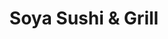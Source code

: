 ---
layout: place
title: "Soya Sushi & Grill"
permalink: /minnesota/chanhassen/soya-sushi-grill.html
stateAbbr: MN
stateName: Minnesota
cityName: Chanhassen
seo:
  name: "Soya Sushi & Grill"
  type: Restaurant
  links: http://www.soyamn.com/
description: "Sushi, grilled fare, bento boxes & a few mixed Asian eats, served in a trendy strip-mall setting. Soya Sushi & Grill serves delicious sushi in Chanhassen, Minnesota. Try fresh Japanese dishes for a great dining experience. Available for takeout, delivery, lunch, and dinner."
place_id: ChIJm-b0G5sb9ocR719Z2CxYM8M
photos:
  - name: >-
      places/ChIJm-b0G5sb9ocR719Z2CxYM8M/photos/AeeoHcLg2z_PgMpjYkFGcCXkRmDCjF36GjLKaZu7rrfyhuyiwZjwBVdjx6rKdO0uoXxT0usLWvzXrlcjDteNiEqkZIuV0nW4AVzLuGXPIjLiF7VIh3Ac6QHeWn-aYnhKlhvtXoOsNbv7lI_2ZPjPY2iq1ORxV7_o8fmb1GazIyDmQ-EDPnxCS6eLiYEmh_mn2qQlphI9ctIcdDURiPXXivFQnnDmjQ7-V27trQItcTmsqRcsdWu2DpGlHmoFcUj-clAydDmUxHreyVcmHMwo5WYW84-hUYSIKVj0Td7t8mUldtUbjGlyhnzSiIBetj85Pw43qmfUW99zFepTCgoGTNq4RqaXIgfPaTeUlSpAXPE3uzichJ9btQnVxMexwO1ZMOT5ZReeUgAPJzCtKeESHTC8KCF3hnI6micAfaBm1uCd-OVcnA
    widthPx: 4000
    heightPx: 1848
    authorAttributions:
      - displayName: The K Green Show
        uri: https://maps.google.com/maps/contrib/116741981216395086429
        photoUri: >-
          https://lh3.googleusercontent.com/a/ACg8ocLfyCzdrCktymGHA1zLEBm9bZz-V_ix-Bu7oRi4pkxqJZuQbg=s100-p-k-no-mo
    flagContentUri: >-
      https://www.google.com/local/imagery/report/?cb_client=maps_api_places.places_api&image_key=!1e10!2sCIHM0ogKEICAgIDryPWudQ&hl=en-US
    googleMapsUri: >-
      https://www.google.com/maps/place//data=!3m4!1e2!3m2!1sCIHM0ogKEICAgIDryPWudQ!2e10!4m2!3m1!1s0x87f61b9b1bf4e69b:0xc333582cd8595fef
  - name: >-
      places/ChIJm-b0G5sb9ocR719Z2CxYM8M/photos/AeeoHcK0WGbBk4T8mq3JCJuvu7XGDYRk3A0X2kKIxmdyZqZVOZ_y0OelmpQ7i4g9LKzmUnrktis_f6rwIbtc82WKKl4j5VttJ5KM3GJlICrDUffG_49bY4tQDpD1M3Xe2K8p5fRG-CbefIWmEIxsl7QeOma95dvWvWXAUgQxyEmopkvv-vsHUw5PdVBC4lNRzasEGGCGZRR12Klg1kCJmcRXRdrMsxBMW0o2RVL1dMsZhOysRu6qHPDaa8IYN7gtdStbiY5p9Ku-pPuQCCGbnPUZHv6K27ZgZ9kv8tuoaEbKgB0iFcExFC1Bl9Aotx0Mp9y7202d1LDyq_wRWrWbJrIfWf25ygUq_QiDBjZaCdKxdsqJ6qUr6uWox9YyAzCs_laFumU5ZiVZ82keHNqh5WOVXRvjr_fBWC7v2BTqfC68J_Sir6nI
    widthPx: 4032
    heightPx: 1960
    authorAttributions:
      - displayName: Liza Borodina
        uri: https://maps.google.com/maps/contrib/112298430238213576079
        photoUri: >-
          https://lh3.googleusercontent.com/a-/ALV-UjX1xiZ6pKmKLydNq4XCAi2jsc5ib8fF-KX0QR2j4aFSyFmuSiGcYQ=s100-p-k-no-mo
    flagContentUri: >-
      https://www.google.com/local/imagery/report/?cb_client=maps_api_places.places_api&image_key=!1e10!2sCIHM0ogKEICAgICEvLCkwQE&hl=en-US
    googleMapsUri: >-
      https://www.google.com/maps/place//data=!3m4!1e2!3m2!1sCIHM0ogKEICAgICEvLCkwQE!2e10!4m2!3m1!1s0x87f61b9b1bf4e69b:0xc333582cd8595fef
  - name: >-
      places/ChIJm-b0G5sb9ocR719Z2CxYM8M/photos/AeeoHcINzqsNU7WDhznnst4XOFOe1VBq0DFKY6OAJMiIJuDaq26e7HsnvamtsgmGR_6lzmR721yyONUKoRROQhRVtdMincplUat2nT-o4COB8K1CloNkf3j0ufUMy_fGzz-h5nkSJdcKrbjO_hmbyUtax8Yqpfv6doAQZQWfWUKdelvwv0sWT3sFdSJbvJ1gmbGKS45DYuVyqh6AIqHDY5ofe_o78nM7PVem6Z9hrChSPDRP9wmIgECPY6vk9pQfhihrLXDstnSEIcu4i0Kb8vVsgwiven4amPDmmm6rcWe-VidLgQ
    widthPx: 612
    heightPx: 792
    authorAttributions:
      - displayName: Soya Sushi & Grill
        uri: https://maps.google.com/maps/contrib/101727983652697163212
        photoUri: >-
          https://lh3.googleusercontent.com/a/ACg8ocJYI3rcnQDny_aUB4UcdIvQgf0v6VXa_zstqFOwUMpjQbxSvew=s100-p-k-no-mo
    flagContentUri: >-
      https://www.google.com/local/imagery/report/?cb_client=maps_api_places.places_api&image_key=!1e10!2sAF1QipPlyTqnxKPNUKzc6LNAyCk3IVgwFOlSa_tTPONm&hl=en-US
    googleMapsUri: >-
      https://www.google.com/maps/place//data=!3m4!1e2!3m2!1sAF1QipPlyTqnxKPNUKzc6LNAyCk3IVgwFOlSa_tTPONm!2e10!4m2!3m1!1s0x87f61b9b1bf4e69b:0xc333582cd8595fef
  - name: >-
      places/ChIJm-b0G5sb9ocR719Z2CxYM8M/photos/AeeoHcKavaEPA_qrIURguSx96akgLXUVZCRPq-IBupMSaAzqz4EhCz-2bM0dZf4hXbH2NiApObO0kLevmSDL8EP9ez6ajapnlq738xKvXhbMgdzVX17dU6-NXLCRBIPOrMch34qUy2mQtHr6zDPgvXguVUbneea6UJ015XnvU_fKiTeW7LCEMXpWDHPPJ7Q0aVdAJUj-HpMx97oWBEUaHlbNw5Z3LKZ306jRV8_wQrvYDn-Vl0M2Brm1rSydxqAXXeLMhQ3ay18VNPbQfQJyW7zSLKPta8dKUfzvdz1hk02e2JowxYP-JPuaY05JVlbjVk4OmZLAfxZYTk9v08loJ99ncSyJDomJY-GBOKD1oIZ7HI_uw7Ygu8evZNFaIEY9609fZWCIYKPFC9D_5t0VCOWxrBI8tfdeHS-3U8J3j0zWuweS-MN2
    widthPx: 2160
    heightPx: 1620
    authorAttributions:
      - displayName: Aidan Carver
        uri: https://maps.google.com/maps/contrib/115138639845168380724
        photoUri: >-
          https://lh3.googleusercontent.com/a/ACg8ocKcv4DWhqPl8V18T3qATMG7S_xakKjQ68dAU4ID5ZBHbcNiWQ=s100-p-k-no-mo
    flagContentUri: >-
      https://www.google.com/local/imagery/report/?cb_client=maps_api_places.places_api&image_key=!1e10!2sCIHM0ogKEICAgICnp_GO6AE&hl=en-US
    googleMapsUri: >-
      https://www.google.com/maps/place//data=!3m4!1e2!3m2!1sCIHM0ogKEICAgICnp_GO6AE!2e10!4m2!3m1!1s0x87f61b9b1bf4e69b:0xc333582cd8595fef
  - name: >-
      places/ChIJm-b0G5sb9ocR719Z2CxYM8M/photos/AeeoHcJ0uPvbOY1QYUp0bOEJkTN5MxXhSNS4zV7TTXYbNP4VLbwnZVHGSdAIiC564QJAkMuQtMdMxqLON6nhmuLLr4t0X6lpWy4-SGkt8YgI1INxjiSv2X-k4xLyIN-JNNxZHpGAaBgC8uRFMi-Xf8o1amcI-yCrMaMBNTwW4XZeEDK23xjQa7vwfxYtchzM40pK-_IZ68sKwNMkvC8oMMLRpMHAHwZhDW16uta4Kz9M0-YGhtnbc1j6K_4PFeY9NNL5IowZrwsH2HBbHJMCBek9nQgENk62y3mi7zkcRFBV7JVY1iGU-QKsm6SKOuT6DXhhSfqo8bwKHeycG3zC7d3-QI8QQUUtDPS2o7rjUiWVBW2Kqd-YUN1ZDf6sxC_jr58HfHcNEcZQyvL_u9IeQ6gCVWUka1mE9NxPTV3t0VFapln79w
    widthPx: 4032
    heightPx: 2707
    authorAttributions:
      - displayName: Lady Jane (Ms. Baggins)
        uri: https://maps.google.com/maps/contrib/115764173933698261082
        photoUri: >-
          https://lh3.googleusercontent.com/a/ACg8ocIBUSGko6z8HeiOw-UpRLDuBH7O40exovUozldd6C3zKTaLvq8b=s100-p-k-no-mo
    flagContentUri: >-
      https://www.google.com/local/imagery/report/?cb_client=maps_api_places.places_api&image_key=!1e10!2sCIHM0ogKEICAgIDP7ZPEAQ&hl=en-US
    googleMapsUri: >-
      https://www.google.com/maps/place//data=!3m4!1e2!3m2!1sCIHM0ogKEICAgIDP7ZPEAQ!2e10!4m2!3m1!1s0x87f61b9b1bf4e69b:0xc333582cd8595fef
  - name: >-
      places/ChIJm-b0G5sb9ocR719Z2CxYM8M/photos/AeeoHcLolAaOdWWrBcWY0-RRW-PQXptRw1gY14MpvidKAMqiwfAVWLfQrm4TxHiG-w8tf99svEm7gGCGUb1set8Ek_S12nak97pBt6gIdJpbYQl1RHr0e8_NwWihYJMfboVWzcC7RNavH4hCR2nUb-Yxt5QnnrKcof9Xbx1G6QAKeFn7YlxsC6r1ZZVAdSQ-aXnmovZ-3wTJvGJ4VsCN4HTC8JJM4ktFBV99pbHdwE3xZtegToNtObq8SVXC6HJKA2GlMsDu6dE3kzkyELxBDdm4Uqx8qMFWVwEJeF8Oq7TtAAjGqqOSq_qsfrZssi0BE2GfoeUdikTB-5iVjVDpmk4ZOE7NhAZQl6PhCLejTuQ2nD-teC9c5vgNtMfp0gqxSyL5hLe-KV17sAdLnbQXQY5XpwBGIZdMjsv1U5PhG2djlwrm6Q
    widthPx: 1596
    heightPx: 865
    authorAttributions:
      - displayName: Pete Mitchell
        uri: https://maps.google.com/maps/contrib/114407711732430508593
        photoUri: >-
          https://lh3.googleusercontent.com/a-/ALV-UjXPvaMaO_JQEOKCCofFA-5M-_CU2ZR3qNAkQMsOtAAHYInxUMg=s100-p-k-no-mo
    flagContentUri: >-
      https://www.google.com/local/imagery/report/?cb_client=maps_api_places.places_api&image_key=!1e10!2sCIHM0ogKEICAgIDp7ZG0Jg&hl=en-US
    googleMapsUri: >-
      https://www.google.com/maps/place//data=!3m4!1e2!3m2!1sCIHM0ogKEICAgIDp7ZG0Jg!2e10!4m2!3m1!1s0x87f61b9b1bf4e69b:0xc333582cd8595fef
  - name: >-
      places/ChIJm-b0G5sb9ocR719Z2CxYM8M/photos/AeeoHcIhlLJS5JUHOosWKMTgixdvJnIQL-SQFkRJeaHBUdNe4zbEEt_4JxqXvaDIBlGQFkhYqfL6YHWvhcb-CBvnowYSlpFqubgC8d30iz6fSCx2ckxzyUENKVqqTBzR92fpCD1eP2BGeMZv9SQoRYSdalC6WuDd0RxH2tVBD2CSsSlf-9GP_mcc85TkNCcS6btnY-yOqPn6WqNLtGEknVUc13lwRlrteT0yt4VT07rc1nYsa1TFwpqYrc9nUsKIOV0SRVVwuzTZWIx08lji2FuJE_ZwlkE-krSCiX2TF-sfeudnhFwHwTFyYJ1g72rF3o_xOg7LagzOnc53_1vcEcJxY_P0YEMFggyVNQrL_LpOnShWX42s4ZqZ2b61M5HKsi-uUwLpD0d_8WNdmOyRKalL9xF2dkc7DqzgVG1uE7t18LtHHg
    widthPx: 2992
    heightPx: 2992
    authorAttributions:
      - displayName: The K Green Show
        uri: https://maps.google.com/maps/contrib/116741981216395086429
        photoUri: >-
          https://lh3.googleusercontent.com/a/ACg8ocLfyCzdrCktymGHA1zLEBm9bZz-V_ix-Bu7oRi4pkxqJZuQbg=s100-p-k-no-mo
    flagContentUri: >-
      https://www.google.com/local/imagery/report/?cb_client=maps_api_places.places_api&image_key=!1e10!2sCIHM0ogKEICAgIDryPWuVQ&hl=en-US
    googleMapsUri: >-
      https://www.google.com/maps/place//data=!3m4!1e2!3m2!1sCIHM0ogKEICAgIDryPWuVQ!2e10!4m2!3m1!1s0x87f61b9b1bf4e69b:0xc333582cd8595fef
  - name: >-
      places/ChIJm-b0G5sb9ocR719Z2CxYM8M/photos/AeeoHcK9C33YFmrGPSwwhaRRKpxpxAJK46O3bQJ6j0gN5YyJ22ux8pap_lK7G6ZHkIcBvzOGXTm-O8Arwel70J-IzLyAadhfc9eeF-HzWkO237lik-1cxDrAcGpOpNbc3A5iBTssKB_fot9B84ypWBtsrCq8Z9YISyF0JEMCv1c0r3NWcOfmjGEEidCrdrJtdwV2DCGX1PI0pt8nNtvyv8snJqt2wcDFAzGRVGfoJz6MEq7FWga3b3sWNXKW9fosTKMPknoOsOCN2L-uxuiR43pwEVERz2bhBrPNOvYipFFQgS8iXqsnXZ_7qwttV2a-8qA_0qndMV20r5KC5fiJi0b_Cj5DwCpUyuzpiKur80SlMnXl6wMGw7W2bpsruVAnLMJ3Fyq2IwVe1092l5onUOAV_XgrKRx749-P1u8rORlGlJccyw
    widthPx: 4048
    heightPx: 3036
    authorAttributions:
      - displayName: Paul Paulson
        uri: https://maps.google.com/maps/contrib/100415276820799323403
        photoUri: >-
          https://lh3.googleusercontent.com/a-/ALV-UjVyzXVVvDwaHPsQjTZk7NzZP4wT_fUCOgu8wq1uu_i8b-D1jerj=s100-p-k-no-mo
    flagContentUri: >-
      https://www.google.com/local/imagery/report/?cb_client=maps_api_places.places_api&image_key=!1e10!2sCIHM0ogKEICAgIC477WmNg&hl=en-US
    googleMapsUri: >-
      https://www.google.com/maps/place//data=!3m4!1e2!3m2!1sCIHM0ogKEICAgIC477WmNg!2e10!4m2!3m1!1s0x87f61b9b1bf4e69b:0xc333582cd8595fef
  - name: >-
      places/ChIJm-b0G5sb9ocR719Z2CxYM8M/photos/AeeoHcLU9aQt6w_goxcZWU_KdxCYW2TzSOPBmEwKUnNHYeEwCxodWIFZ_lol7UkGWQGQz09VuIf_PnhKu1QjhS0zJynv-HMgS0VpbPEBH5XjQ4vDinmJIyhgiMgFJblKWtfVyJi887IHWAHJRglkrUVWsK8ZpUehe5AePGY8xikU2SaqhJOEH20ai31RtJ1Xieau6waCcv0DTcXYSZmDB_kBpetwkHnvGJ94bQXEVDJdFvS3s83pEdyZr8xDRejeiFEwPtgEkIDEtO2RvvBSP-XVri7ZmfavYN96Uxpc5O6d88sIAlI33DfR_FU9iy73JxoUpHftEmXxbLh_BZ0NvuFaYzlHmQ3rxqx5QmbITXR-RyGkrDUQQk7V7c-JUBt9HTq2klgJsRnSHxeeqzVBImx0InqC00-N4D3pkp67D0FUPmW53r2V
    widthPx: 3024
    heightPx: 4032
    authorAttributions:
      - displayName: Lady Jane (Ms. Baggins)
        uri: https://maps.google.com/maps/contrib/115764173933698261082
        photoUri: >-
          https://lh3.googleusercontent.com/a/ACg8ocIBUSGko6z8HeiOw-UpRLDuBH7O40exovUozldd6C3zKTaLvq8b=s100-p-k-no-mo
    flagContentUri: >-
      https://www.google.com/local/imagery/report/?cb_client=maps_api_places.places_api&image_key=!1e10!2sCIHM0ogKEICAgICN3v2glwE&hl=en-US
    googleMapsUri: >-
      https://www.google.com/maps/place//data=!3m4!1e2!3m2!1sCIHM0ogKEICAgICN3v2glwE!2e10!4m2!3m1!1s0x87f61b9b1bf4e69b:0xc333582cd8595fef
  - name: >-
      places/ChIJm-b0G5sb9ocR719Z2CxYM8M/photos/AeeoHcIePqF7SrmT4TxSRsGUcvT3poo8Ts5qFsk1RZvAcWB22ev5brtB11FhbbzpvR0M_zDsSzRH7OngB6NBOMkHkXzsGs07Ngsu7U8FrztdxLlyENRsG2eePUbYIkx0S7gUUkujqOgFR2PMwq4COsNwIujvLPo4XWg1-o6S7KP3kVb-fCEASuLnJe5SPtbfGKzvXt3IHQGODZ42v1Ed8sKaSd2z4PK6KgzK6xS8aNJoo9cjMRXlD6tdJGjgHnHtyfWBDolUKNEKbLQXXF1Wgn7ISVltyPyYkxR7N1TJ3P_eakTqi806AQPSJpLB8LBgeeqpsrQgvOmtFxlcAGz166AHnY8jkhqW4WI1_AF13cljYK9aODvBYRIWc_5O61l0WZ9a5bvA3jr-e8SDcAQJOKCq_osQ3ctmLrYF-v6wv9XmIIrccBE
    widthPx: 4032
    heightPx: 3024
    authorAttributions:
      - displayName: Michael Larson
        uri: https://maps.google.com/maps/contrib/115712147105218083436
        photoUri: >-
          https://lh3.googleusercontent.com/a/ACg8ocKI0ASRfYiLUu2QDwh7CoaBFyFER6UgpHx9Xp-nT841DV8PJg=s100-p-k-no-mo
    flagContentUri: >-
      https://www.google.com/local/imagery/report/?cb_client=maps_api_places.places_api&image_key=!1e10!2sCIHM0ogKEICAgIDuzrOJnwE&hl=en-US
    googleMapsUri: >-
      https://www.google.com/maps/place//data=!3m4!1e2!3m2!1sCIHM0ogKEICAgIDuzrOJnwE!2e10!4m2!3m1!1s0x87f61b9b1bf4e69b:0xc333582cd8595fef
address: '530 W 79th St #120, Chanhassen, MN 55317, USA'
street: '530 W 79th St #120'
city: Chanhassen
state: MN
zip: '55317'
country: USA
neighborhood: null
latitude: '44.859907'
longitude: '-93.533317'
accessibility_options:
  wheelchairAccessibleParking: true
  wheelchairAccessibleEntrance: true
  wheelchairAccessibleRestroom: true
  wheelchairAccessibleSeating: true
business_status: OPERATIONAL
name: Soya Sushi & Grill
google_maps_links:
  directionsUri: >-
    https://www.google.com/maps/dir//''/data=!4m7!4m6!1m1!4e2!1m2!1m1!1s0x87f61b9b1bf4e69b:0xc333582cd8595fef!3e0
  placeUri: https://maps.google.com/?cid=14065683010839732207
  writeAReviewUri: >-
    https://www.google.com/maps/place//data=!4m3!3m2!1s0x87f61b9b1bf4e69b:0xc333582cd8595fef!12e1
  reviewsUri: >-
    https://www.google.com/maps/place//data=!4m4!3m3!1s0x87f61b9b1bf4e69b:0xc333582cd8595fef!9m1!1b1
  photosUri: >-
    https://www.google.com/maps/place//data=!4m3!3m2!1s0x87f61b9b1bf4e69b:0xc333582cd8595fef!10e5
primary_type: Sushi Restaurant
opening_hours:
  regular: null
  current: null
secondary_opening_hours:
  regular:
    weekdayDescriptions: null
    type: null
  current:
    weekdayDescriptions: null
    type: null
phone: (952) 937-9117
price_level: PRICE_LEVEL_MODERATE
price_range: $20 &ndash; $30
rating: '4.5'
rating_count: 318
website: http://www.soyamn.com/
reviews:
  - name: >-
      places/ChIJm-b0G5sb9ocR719Z2CxYM8M/reviews/ChdDSUhNMG9nS0VJQ0FnTURncDhiMHlnRRAB
    relativePublishTimeDescription: a month ago
    rating: 5
    text:
      text: >-
        We didn't have a wait, food was delicious! We had a crunchy roll & a
        Rock&Roll roll. The cheese rangoons were a great start!
      languageCode: en
    originalText:
      text: >-
        We didn't have a wait, food was delicious! We had a crunchy roll & a
        Rock&Roll roll. The cheese rangoons were a great start!
      languageCode: en
    authorAttribution:
      displayName: LeAnn Miller
      uri: https://www.google.com/maps/contrib/104500307666138636690/reviews
      photoUri: >-
        https://lh3.googleusercontent.com/a-/ALV-UjU5OxOvFqc0U-1Ov3_kgxgl1U9Quab93bgq6lLj2jAAwfib5IOX=s128-c0x00000000-cc-rp-mo-ba2
    publishTime: '2025-02-28T02:23:27.297765Z'
    flagContentUri: >-
      https://www.google.com/local/review/rap/report?postId=ChdDSUhNMG9nS0VJQ0FnTURncDhiMHlnRRAB&d=17924085&t=1
    googleMapsUri: >-
      https://www.google.com/maps/reviews/data=!4m6!14m5!1m4!2m3!1sChdDSUhNMG9nS0VJQ0FnTURncDhiMHlnRRAB!2m1!1s0x87f61b9b1bf4e69b:0xc333582cd8595fef
  - name: >-
      places/ChIJm-b0G5sb9ocR719Z2CxYM8M/reviews/ChZDSUhNMG9nS0VJQ0FnTUNRajZ5UU5nEAE
    relativePublishTimeDescription: a month ago
    rating: 5
    text:
      text: >-
        I loved all the sushi here. Atmosphere was so chill and food was
        amazing!!!!
      languageCode: en
    originalText:
      text: >-
        I loved all the sushi here. Atmosphere was so chill and food was
        amazing!!!!
      languageCode: en
    authorAttribution:
      displayName: Augustus Huseby
      uri: https://www.google.com/maps/contrib/117194191673594577860/reviews
      photoUri: >-
        https://lh3.googleusercontent.com/a/ACg8ocLzxJiOQ2oJcob9T_NC7C3dB8Q_oVJtaiiPxchQcP0eStTwDQ=s128-c0x00000000-cc-rp-mo-ba4
    publishTime: '2025-03-08T01:13:29.073222Z'
    flagContentUri: >-
      https://www.google.com/local/review/rap/report?postId=ChZDSUhNMG9nS0VJQ0FnTUNRajZ5UU5nEAE&d=17924085&t=1
    googleMapsUri: >-
      https://www.google.com/maps/reviews/data=!4m6!14m5!1m4!2m3!1sChZDSUhNMG9nS0VJQ0FnTUNRajZ5UU5nEAE!2m1!1s0x87f61b9b1bf4e69b:0xc333582cd8595fef
  - name: >-
      places/ChIJm-b0G5sb9ocR719Z2CxYM8M/reviews/ChZDSUhNMG9nS0VJQ0FnSUQxcjRXa0R3EAE
    relativePublishTimeDescription: a year ago
    rating: 5
    text:
      text: >-
        Amazing sushi and good prices too. I went for lunch special and it was
        very high quality. Service was amazing and fast. They even gave a free
        dessert because it was my brother’s birthday. I can't wait to come back!
      languageCode: en
    originalText:
      text: >-
        Amazing sushi and good prices too. I went for lunch special and it was
        very high quality. Service was amazing and fast. They even gave a free
        dessert because it was my brother’s birthday. I can't wait to come back!
      languageCode: en
    authorAttribution:
      displayName: Jessica Chao
      uri: https://www.google.com/maps/contrib/112050210231872624679/reviews
      photoUri: >-
        https://lh3.googleusercontent.com/a/ACg8ocI1pcMEt5pm4eMiLJ8oXESrwqd5TOmxpYKVyZnXh73P4gcjLQ=s128-c0x00000000-cc-rp-mo
    publishTime: '2024-01-10T20:27:16.209081Z'
    flagContentUri: >-
      https://www.google.com/local/review/rap/report?postId=ChZDSUhNMG9nS0VJQ0FnSUQxcjRXa0R3EAE&d=17924085&t=1
    googleMapsUri: >-
      https://www.google.com/maps/reviews/data=!4m6!14m5!1m4!2m3!1sChZDSUhNMG9nS0VJQ0FnSUQxcjRXa0R3EAE!2m1!1s0x87f61b9b1bf4e69b:0xc333582cd8595fef
  - name: >-
      places/ChIJm-b0G5sb9ocR719Z2CxYM8M/reviews/ChdDSUhNMG9nS0VJQ0FnSURyeVBXdXBRRRAB
    relativePublishTimeDescription: 9 months ago
    rating: 4
    text:
      text: >-
        3.5 stars

        It was just an average meal. When Chef's choice on sashimi and nigri
        just means mostly salmon, tuna, and shrimp, then to me, it's average. 
        Cuts and sushi were prepared well, I was just expecting more. The spicy
        sushi roll was delicious. Ginger on the salad was great.
      languageCode: en
    originalText:
      text: >-
        3.5 stars

        It was just an average meal. When Chef's choice on sashimi and nigri
        just means mostly salmon, tuna, and shrimp, then to me, it's average. 
        Cuts and sushi were prepared well, I was just expecting more. The spicy
        sushi roll was delicious. Ginger on the salad was great.
      languageCode: en
    authorAttribution:
      displayName: The K Green Show
      uri: https://www.google.com/maps/contrib/116741981216395086429/reviews
      photoUri: >-
        https://lh3.googleusercontent.com/a/ACg8ocLfyCzdrCktymGHA1zLEBm9bZz-V_ix-Bu7oRi4pkxqJZuQbg=s128-c0x00000000-cc-rp-mo-ba7
    publishTime: '2024-07-13T16:12:07.172929Z'
    flagContentUri: >-
      https://www.google.com/local/review/rap/report?postId=ChdDSUhNMG9nS0VJQ0FnSURyeVBXdXBRRRAB&d=17924085&t=1
    googleMapsUri: >-
      https://www.google.com/maps/reviews/data=!4m6!14m5!1m4!2m3!1sChdDSUhNMG9nS0VJQ0FnSURyeVBXdXBRRRAB!2m1!1s0x87f61b9b1bf4e69b:0xc333582cd8595fef
  - name: >-
      places/ChIJm-b0G5sb9ocR719Z2CxYM8M/reviews/ChdDSUhNMG9nS0VJQ0FnSUN4Nk52QXlRRRAB
    relativePublishTimeDescription: a year ago
    rating: 5
    text:
      text: >-
        I recently visited Soya, and as always, I had an amazing experience! I
        have been a regular customer of this sushi place for quite some time
        now, and I can confidently say that the quality of their food and
        service has never disappointed me.


        Every time I step into the restaurant, I am greeted with warm smiles
        from the staff, who are always eager to make my dining experience
        comfortable and enjoyable.


        But let's talk about the food - Soya has undoubtedly some of the best
        sushi in town! The ingredients are always fresh, and the rolls are
        perfectly crafted. Every bite feels like a burst of flavors in my mouth,
        and I can never get enough of it. I especially love their Mexican rolls
        - they are simply delicious!


        And if that's not enough, their service is exceptional. The staff is
        always attentive to my needs, and they make sure that everything is
        perfect throughout my meal. They also provide great recommendations,
        which helps me explore new dishes.


        Overall, I would highly recommend Soya to anyone looking for a top-notch
        sushi experience. I eat there at least twice a month, and every time, I
        leave with a smile on my face and a satisfied belly. Thank you, Soya,
        for always delivering such great food and service!
      languageCode: en
    originalText:
      text: >-
        I recently visited Soya, and as always, I had an amazing experience! I
        have been a regular customer of this sushi place for quite some time
        now, and I can confidently say that the quality of their food and
        service has never disappointed me.


        Every time I step into the restaurant, I am greeted with warm smiles
        from the staff, who are always eager to make my dining experience
        comfortable and enjoyable.


        But let's talk about the food - Soya has undoubtedly some of the best
        sushi in town! The ingredients are always fresh, and the rolls are
        perfectly crafted. Every bite feels like a burst of flavors in my mouth,
        and I can never get enough of it. I especially love their Mexican rolls
        - they are simply delicious!


        And if that's not enough, their service is exceptional. The staff is
        always attentive to my needs, and they make sure that everything is
        perfect throughout my meal. They also provide great recommendations,
        which helps me explore new dishes.


        Overall, I would highly recommend Soya to anyone looking for a top-notch
        sushi experience. I eat there at least twice a month, and every time, I
        leave with a smile on my face and a satisfied belly. Thank you, Soya,
        for always delivering such great food and service!
      languageCode: en
    authorAttribution:
      displayName: Rodolfo Cruz
      uri: https://www.google.com/maps/contrib/108993010480770167497/reviews
      photoUri: >-
        https://lh3.googleusercontent.com/a-/ALV-UjVvbvN-UKRuKhtR1eu_CTcqPnCnOnTgPCP9TscqFpX67tp7QuX4NQ=s128-c0x00000000-cc-rp-mo
    publishTime: '2023-05-09T19:16:10.727859Z'
    flagContentUri: >-
      https://www.google.com/local/review/rap/report?postId=ChdDSUhNMG9nS0VJQ0FnSUN4Nk52QXlRRRAB&d=17924085&t=1
    googleMapsUri: >-
      https://www.google.com/maps/reviews/data=!4m6!14m5!1m4!2m3!1sChdDSUhNMG9nS0VJQ0FnSUN4Nk52QXlRRRAB!2m1!1s0x87f61b9b1bf4e69b:0xc333582cd8595fef
parking_options:
  freeParkingLot: true
  freeStreetParking: true
  valetParking: false
payment_options:
  acceptsCreditCards: true
  acceptsDebitCards: true
  acceptsCashOnly: false
  acceptsNfc: true
allow_dogs: null
curbside_pickup: null
delivery: true
dine_in: true
good_for_children: true
good_for_groups: true
good_for_sports: false
live_music: false
menu_for_children: true
outdoor_seating: false
reservable: true
restroom: true
serves_beer: true
serves_breakfast: false
serves_brunch: false
serves_cocktails: true
serves_coffee: true
serves_dinner: true
serves_dessert: true
serves_lunch: true
serves_vegetarian_food: true
serves_wine: true
takeout: true
summary: >-
  Sushi, grilled fare, bento boxes & a few mixed Asian eats, served in a trendy
  strip-mall setting.

---